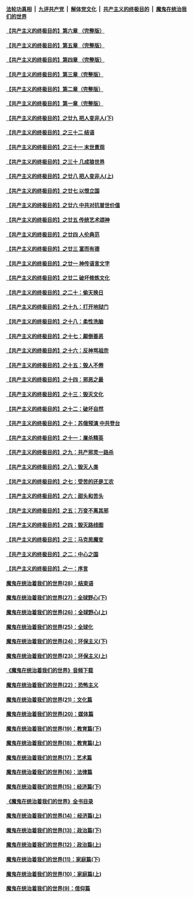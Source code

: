 ####  [法轮功真相](../../../../basic/blob/master/README.md?t=06221731) &nbsp;|&nbsp; [九评共产党](../../../../9ping.md/blob/master/README.md?t=06221731) &nbsp;|&nbsp; [解体党文化](../../../../jtdwh.md/blob/master/README.md?t=06221731)  &nbsp;|&nbsp; [共产主义的终极目的](../../../../gczydzjmd.md/blob/master/README.md?t=06221731) &nbsp;|&nbsp; [魔鬼在统治我们的世界](../../../../mgztzwmdsj.md/blob/master/README.md?t=06221731) 

#### [【共产主义的终极目的】第六章 （完整版）](../pages/nsc422/n11428913.md?t=06221731) 

#### [【共产主义的终极目的】第五章 （完整版）](../pages/nsc422/n11428912.md?t=06221731) 

#### [【共产主义的终极目的】第四章 （完整版）](../pages/nsc422/n11428907.md?t=06221731) 

#### [【共产主义的终极目的】第三章（完整版）](../pages/nsc422/n11428848.md?t=06221731) 

#### [【共产主义的终极目的】第二章（完整版）](../pages/nsc422/n11428831.md?t=06221731) 

#### [【共产主义的终极目的】第一章（完整版）](../pages/nsc422/n11417651.md?t=06221731) 

#### [【共产主义的终极目的】之廿九 把人变非人(下)](../pages/nsc422/n11344140.md?t=06221731) 

#### [【共产主义的终极目的】之三十二 结语](../pages/nsc422/n11360535.md?t=06221731) 

#### [【共产主义的终极目的】之三十一 末世景观](../pages/nsc422/n11351129.md?t=06221731) 

#### [【共产主义的终极目的】之三十 几成狼世界](../pages/nsc422/n11348280.md?t=06221731) 

#### [【共产主义的终极目的】之廿八 把人变非人(上)](../pages/nsc422/n11340492.md?t=06221731) 

#### [【共产主义的终极目的】之廿七 以恨立国](../pages/nsc422/n11336944.md?t=06221731) 

#### [【共产主义的终极目的】之廿六 中共对抗普世价值](../pages/nsc422/n11324785.md?t=06221731) 

#### [【共产主义的终极目的】之廿五 传统艺术颂神](../pages/nsc422/n11296396.md?t=06221731) 

#### [【共产主义的终极目的】之廿四 人伦典范](../pages/nsc422/n11296397.md?t=06221731) 

#### [【共产主义的终极目的】之廿三 富而有德](../pages/nsc422/n11283598.md?t=06221731) 

#### [【共产主义的终极目的】之廿一 神传语言文字](../pages/nsc422/n11263265.md?t=06221731) 

#### [【共产主义的终极目的】之廿二 破坏修炼文化](../pages/nsc422/n11245728.md?t=06221731) 

#### [【共产主义的终极目的】之二十：偷天换日](../pages/nsc422/n11238846.md?t=06221731) 

#### [【共产主义的终极目的】之十九：打开地狱门](../pages/nsc422/n11206376.md?t=06221731) 

#### [【共产主义的终极目的】之十八：柔性洗脑](../pages/nsc422/n11199994.md?t=06221731) 

#### [【共产主义的终极目的】之十七：颠倒善恶](../pages/nsc422/n11179782.md?t=06221731) 

#### [【共产主义的终极目的】之十六：反神骂祖宗](../pages/nsc422/n11166798.md?t=06221731) 

#### [【共产主义的终极目的】之十五：毁人不倦](../pages/nsc422/n11166792.md?t=06221731) 

#### [【共产主义的终极目的】之十四：邪恶之最](../pages/nsc422/n11150249.md?t=06221731) 

#### [【共产主义的终极目的】之十三：毁灭文化](../pages/nsc422/n11135227.md?t=06221731) 

#### [【共产主义的终极目的】之十二：破坏自然](../pages/nsc422/n11135214.md?t=06221731) 

#### [【共产主义的终极目的】之十：苏俄预演 中共登台](../pages/nsc422/n11118424.md?t=06221731) 

#### [【共产主义的终极目的】之十一：屠杀精英](../pages/nsc422/n11118442.md?t=06221731) 

#### [【共产主义的终极目的】之九：共产邪灵一路杀](../pages/nsc422/n11114139.md?t=06221731) 

#### [【共产主义的终极目的】之八：毁灭人类](../pages/nsc422/n11108503.md?t=06221731) 

#### [【共产主义的终极目的】之七：受苦的还是工农](../pages/nsc422/n11101809.md?t=06221731) 

#### [【共产主义的终极目的】之六：甜头和苦头](../pages/nsc422/n11096971.md?t=06221731) 

#### [【共产主义的终极目的】之五：万变不离其邪](../pages/nsc422/n11091285.md?t=06221731) 

#### [【共产主义的终极目的】之四：毁灭路线图](../pages/nsc422/n11086284.md?t=06221731) 

#### [【共产主义的终极目的】之三：马克思魔变](../pages/nsc422/n11061941.md?t=06221731) 

#### [【共产主义的终极目的】之二：中心之国](../pages/nsc422/n11047728.md?t=06221731) 

#### [【共产主义的终极目的】之一：序言](../pages/nsc422/n11086077.md?t=06221731) 

#### [魔鬼在统治着我们的世界(28)：结束语](../pages/nsc422/n10936246.md?t=06221731) 

#### [魔鬼在统治着我们的世界(27)：全球野心(下)](../pages/nsc422/n10928319.md?t=06221731) 

#### [魔鬼在统治着我们的世界(26)：全球野心(上)](../pages/nsc422/n10900318.md?t=06221731) 

#### [魔鬼在统治着我们的世界(25)：全球化](../pages/nsc422/n10788205.md?t=06221731) 

#### [魔鬼在统治着我们的世界(24)：环保主义(下)](../pages/nsc422/n10695307.md?t=06221731) 

#### [魔鬼在统治着我们的世界(23)：环保主义(上)](../pages/nsc422/n10688613.md?t=06221731) 

#### [《魔鬼在统治着我们的世界》音频下载](../pages/nsc422/n10635553.md?t=06221731) 

#### [魔鬼在统治着我们的世界(22)：恐怖主义](../pages/nsc422/n10614727.md?t=06221731) 

#### [魔鬼在统治着我们的世界(21)：文化篇](../pages/nsc422/n10597706.md?t=06221731) 

#### [魔鬼在统治着我们的世界(20)：媒体篇](../pages/nsc422/n10586579.md?t=06221731) 

#### [魔鬼在统治着我们的世界(19)：教育篇(下)](../pages/nsc422/n10564808.md?t=06221731) 

#### [魔鬼在统治着我们的世界(18)：教育篇(上)](../pages/nsc422/n10526970.md?t=06221731) 

#### [魔鬼在统治着我们的世界(17)：艺术篇](../pages/nsc422/n10499093.md?t=06221731) 

#### [魔鬼在统治着我们的世界(16)：法律篇](../pages/nsc422/n10485969.md?t=06221731) 

#### [魔鬼在统治着我们的世界(15)：经济篇(下)](../pages/nsc422/n10469975.md?t=06221731) 

#### [《魔鬼在统治着我们的世界》全书目录](../pages/nsc422/n10464261.md?t=06221731) 

#### [魔鬼在统治着我们的世界(14)：经济篇(上)](../pages/nsc422/n10457370.md?t=06221731) 

#### [魔鬼在统治着我们的世界(13)：政治篇(下)](../pages/nsc422/n10448270.md?t=06221731) 

#### [魔鬼在统治着我们的世界(12)：政治篇(上)](../pages/nsc422/n10444576.md?t=06221731) 

#### [魔鬼在统治着我们的世界(11)：家庭篇(下)](../pages/nsc422/n10440961.md?t=06221731) 

#### [魔鬼在统治着我们的世界(10)：家庭篇(上)](../pages/nsc422/n10435448.md?t=06221731) 

#### [魔鬼在统治着我们的世界(9)：信仰篇](../pages/nsc422/n10432159.md?t=06221731) 


